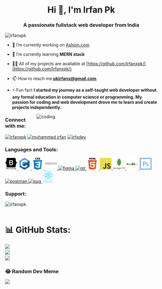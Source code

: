 <h1 align="center">Hi 👋, I'm Irfan Pk</h1>
<h3 align="center">A passionate fullstack web developer from India</h3>

<p align="left"> <img src="https://komarev.com/ghpvc/?username=irfanxpk&label=Profile%20views&color=0e75b6&style=flat" alt="irfanxpk" /> </p>

- 🔭 I’m currently working on [Ashion.com](https://github.com/Irfanxpk/Ashion.com-Ecommerce-Website-Project)

- 🌱 I’m currently learning **MERN stack**

- 👨‍💻 All of my projects are available at [https://github.com/Irfanxpk/](https://github.com/Irfanxpk/)

- 📫 How to reach me **pkirfanx@gmail.com**

- ⚡ Fun fact **I started my journey as a self-taught web developer without any formal education in computer science or programming. My passion for coding and web development drove me to learn and create projects independently.**

<img align="right" alt="coding" width="400" src="https://github.com/Irfanxpk/Irfanxpk/assets/135149418/28ee5c88-ee49-4c47-8f8c-8c7092e26f81.gif">

<h3 align="left">Connect with me:</h3>
<p align="left">
<a href="https://dev.to/irfanxpk" target="blank"><img align="center" src="https://raw.githubusercontent.com/rahuldkjain/github-profile-readme-generator/master/src/images/icons/Social/devto.svg" alt="irfanxpk" height="30" width="40" /></a>
<a href="https://linkedin.com/in/muhammed irfan" target="blank"><img align="center" src="https://raw.githubusercontent.com/rahuldkjain/github-profile-readme-generator/master/src/images/icons/Social/linked-in-alt.svg" alt="muhammed irfan" height="30" width="40" /></a>
<a href="https://www.leetcode.com/irfxdev" target="blank"><img align="center" src="https://raw.githubusercontent.com/rahuldkjain/github-profile-readme-generator/master/src/images/icons/Social/leet-code.svg" alt="irfxdev" height="30" width="40" /></a>
</p>

<h3 align="left">Languages and Tools:</h3>
<p align="left"> <a href="https://getbootstrap.com" target="_blank" rel="noreferrer"> <img src="https://raw.githubusercontent.com/devicons/devicon/master/icons/bootstrap/bootstrap-plain-wordmark.svg" alt="bootstrap" width="40" height="40"/> </a> <a href="https://www.cprogramming.com/" target="_blank" rel="noreferrer"> <img src="https://raw.githubusercontent.com/devicons/devicon/master/icons/c/c-original.svg" alt="c" width="40" height="40"/> </a> <a href="https://www.w3schools.com/css/" target="_blank" rel="noreferrer"> <img src="https://raw.githubusercontent.com/devicons/devicon/master/icons/css3/css3-original-wordmark.svg" alt="css3" width="40" height="40"/> </a> <a href="https://expressjs.com" target="_blank" rel="noreferrer"> <img src="https://raw.githubusercontent.com/devicons/devicon/master/icons/express/express-original-wordmark.svg" alt="express" width="40" height="40"/> </a> <a href="https://www.figma.com/" target="_blank" rel="noreferrer"> <img src="https://www.vectorlogo.zone/logos/figma/figma-icon.svg" alt="figma" width="40" height="40"/> </a> <a href="https://git-scm.com/" target="_blank" rel="noreferrer"> <img src="https://www.vectorlogo.zone/logos/git-scm/git-scm-icon.svg" alt="git" width="40" height="40"/> </a> <a href="https://www.w3.org/html/" target="_blank" rel="noreferrer"> <img src="https://raw.githubusercontent.com/devicons/devicon/master/icons/html5/html5-original-wordmark.svg" alt="html5" width="40" height="40"/> </a> <a href="https://developer.mozilla.org/en-US/docs/Web/JavaScript" target="_blank" rel="noreferrer"> <img src="https://raw.githubusercontent.com/devicons/devicon/master/icons/javascript/javascript-original.svg" alt="javascript" width="40" height="40"/> </a> <a href="https://www.mongodb.com/" target="_blank" rel="noreferrer"> <img src="https://raw.githubusercontent.com/devicons/devicon/master/icons/mongodb/mongodb-original-wordmark.svg" alt="mongodb" width="40" height="40"/> </a> <a href="https://nodejs.org" target="_blank" rel="noreferrer"> <img src="https://raw.githubusercontent.com/devicons/devicon/master/icons/nodejs/nodejs-original-wordmark.svg" alt="nodejs" width="40" height="40"/> </a> <a href="https://www.photoshop.com/en" target="_blank" rel="noreferrer"> <img src="https://raw.githubusercontent.com/devicons/devicon/master/icons/photoshop/photoshop-line.svg" alt="photoshop" width="40" height="40"/> </a> <a href="https://postman.com" target="_blank" rel="noreferrer"> <img src="https://www.vectorlogo.zone/logos/getpostman/getpostman-icon.svg" alt="postman" width="40" height="40"/> </a> <a href="https://pugjs.org" target="_blank" rel="noreferrer"> <img src="https://cdn.worldvectorlogo.com/logos/pug.svg" alt="pug" width="40" height="40"/> </a> <a href="https://reactjs.org/" target="_blank" rel="noreferrer"> <img src="https://raw.githubusercontent.com/devicons/devicon/master/icons/react/react-original-wordmark.svg" alt="react" width="40" height="40"/> </a> </p>

<h3 align="left">Support:</h3>
<p><a href="https://www.buymeacoffee.com/irfanxpk"> <img align="left" src="https://cdn.buymeacoffee.com/buttons/v2/default-yellow.png" height="50" width="210" alt="irfanxpk" /></a></p><br><br>

# 📊 GitHub Stats:
![](https://github-readme-stats.vercel.app/api?username=Irfanxpk&theme=dark&hide_border=false&include_all_commits=false&count_private=false)<br/>
![](https://github-readme-streak-stats.herokuapp.com/?user=Irfanxpk&theme=dark&hide_border=false)<br/>
![](https://github-readme-stats.vercel.app/api/top-langs/?username=Irfanxpk&theme=dark&hide_border=false&include_all_commits=false&count_private=false&layout=compact)

### 😂 Random Dev Meme
<img src='https://randommeme-five.vercel.app/' style="height: 400px;"/>
